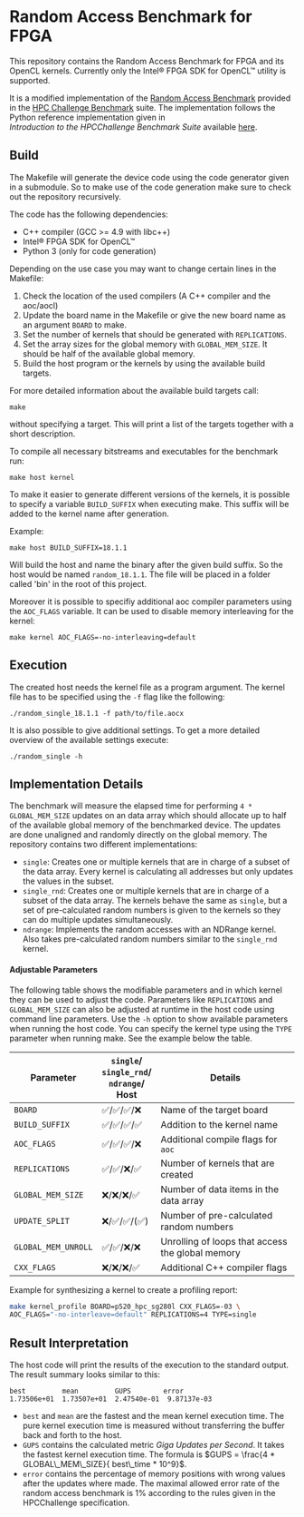 # Random Access Benchmark for FPGA

This repository contains the Random Access Benchmark for FPGA and its OpenCL kernels.
Currently only the  Intel® FPGA SDK for OpenCL™ utility is supported.

It is a modified implementation of the
[Random Access Benchmark](https://icl.utk.edu/projectsfiles/hpcc/RandomAccess/)
provided in the [HPC Challenge Benchmark](https://icl.utk.edu/hpcc/) suite.
The implementation follows the Python reference implementation given in  
_Introduction to the HPCChallenge Benchmark Suite_ available
[here](http://icl.cs.utk.edu/news_pub/submissions/hpcc-challenge-intro.pdf).

## Build

The Makefile will generate the device code using the code generator given in a submodule.
So to make use of the code generation make sure to check out the repository recursively.

The code has the following dependencies:

- C++ compiler (GCC >= 4.9 with libc++)
- Intel® FPGA SDK for OpenCL™
- Python 3 (only for code generation)

Depending on the use case you may want to change certain lines in the
Makefile:

1. Check the location of the used compilers (A C++ compiler and the aoc/aocl)
2. Update the board name in the Makefile or give the new board name as an
   argument `BOARD` to make.
3. Set the number of kernels that should be generated with `REPLICATIONS`.
4. Set the array sizes for the global memory with `GLOBAL_MEM_SIZE`. It should
   be half of the available global memory.
5. Build the host program or the kernels by using the available build targets.

For more detailed information about the available build targets call:

    make

without specifying a target.
This will print a list of the targets together with a short description.

To compile all necessary bitstreams and executables for the benchmark run:

    make host kernel

To make it easier to generate different versions of the kernels, it
is possible to specify a variable `BUILD_SUFFIX` when executing make.
This suffix will be added to the kernel name after generation.

Example:

	make host BUILD_SUFFIX=18.1.1

Will build the host and name the binary after the given build suffix.
So the host would be named `random_18.1.1`.
The file will be placed in a folder called 'bin' in the root of this project.

Moreover it is possible to specifiy additional aoc compiler parameters using the
`AOC_FLAGS` variable.
It can be used to disable memory interleaving for the kernel:

    make kernel AOC_FLAGS=-no-interleaving=default

## Execution

The created host needs the kernel file as a program argument.
The kernel file has to be specified using the `-f` flag like the following:

    ./random_single_18.1.1 -f path/to/file.aocx

It is also possible to give additional settings. To get a more detailed overview
of the available settings execute:

    ./random_single -h

## Implementation Details

The benchmark will measure the elapsed time for performing `4 * GLOBAL_MEM_SIZE`
updates on an data array which should allocate up to half of the available
global memory of the benchmarked device.
The updates are done unaligned and randomly directly on the global memory.
The repository contains two different implementations:
- `single`: Creates one or multiple kernels that are in charge of a subset of the
    data array. Every kernel is calculating all addresses but only updates the
    values in the subset.
- `single_rnd`: Creates one or multiple kernels that are in charge of a subset
    of the data array. The kernels behave the same as `single`, but a set of
    pre-calculated random numbers is given to the kernels so they can do
    multiple updates simultaneously.
- `ndrange`: Implements the random accesses with an NDRange kernel.
    Also takes pre-calculated random numbers similar to the `single_rnd` kernel.

#### Adjustable Parameters

The following table shows the modifiable parameters and in which kernel they
can be used to adjust the code.
Parameters like `REPLICATIONS` and `GLOBAL_MEM_SIZE` can also be adjusted at
runtime in the host code using command line parameters.
Use the `-h` option to show available parameters when running the host code.
You can specify the kernel type using the `TYPE` parameter when running make.
See the example below the table.

| Parameter         | `single`/<br>`single_rnd`/<br>`ndrange`/<br>Host      | Details                                  |
|------------------ | ------------------------------------------------------ | ---------------------------------------- |
| `BOARD`           |:white_check_mark:/:white_check_mark:/:white_check_mark:/:x:     |   Name of the target board               |
| `BUILD_SUFFIX`    |:white_check_mark:/:white_check_mark:/:white_check_mark:/:white_check_mark:| Addition to the kernel name              |
| `AOC_FLAGS`       |:white_check_mark:/:white_check_mark:/:white_check_mark:/:x:               | Additional compile flags for `aoc`       |
| `REPLICATIONS`    |:white_check_mark:/:white_check_mark:/:x:/:white_check_mark:| Number of kernels that are created       |
| `GLOBAL_MEM_SIZE` |:x:/:x:/:x:/:white_check_mark:                              | Number of data items in the data array   |
| `UPDATE_SPLIT`    |:x:/:white_check_mark:/:white_check_mark:/(:white_check_mark:)             | Number of pre-calculated random numbers  |
| `GLOBAL_MEM_UNROLL`|:white_check_mark:/:white_check_mark:/:x:/:x:              | Unrolling of loops that access the global memory |
| `CXX_FLAGS`       |:x:/:x:/:x:/:white_check_mark:                              | Additional C++ compiler flags            |

Example for synthesizing a kernel to create a profiling report:

```bash
make kernel_profile BOARD=p520_hpc_sg280l CXX_FLAGS=-03 \
AOC_FLAGS="-no-interleave=default" REPLICATIONS=4 TYPE=single
```

## Result Interpretation

The host code will print the results of the execution to the standard output.
The result  summary looks similar to this:

    best         mean         GUPS        error
    1.73506e+01  1.73507e+01  2.47540e-01  9.87137e-03

- `best` and `mean` are the fastest and the mean kernel execution time.
    The pure kernel execution time is measured without transferring the buffer
    back and forth to the host.
- `GUPS` contains the calculated metric _Giga Updates per Second_. It takes the
    fastest kernel execution time. The formula is
    $`GUPS = \frac{4 * GLOBAL\_MEM\_SIZE}{ best\_time * 10^9}`$.
- `error` contains the percentage of memory positions with wrong values
    after the updates where made. The maximal allowed error rate of the
    random access benchmark is 1% according to the rules given in the HPCChallenge
    specification.
